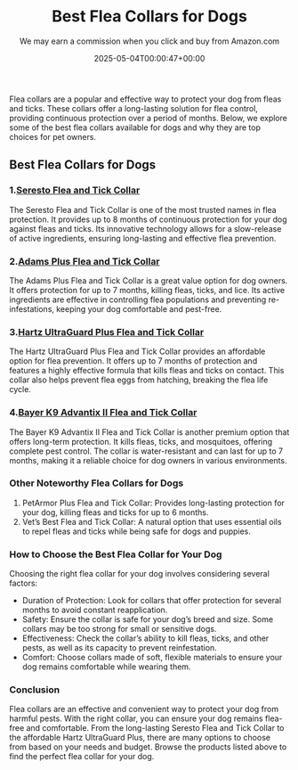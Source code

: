 ﻿---
author: We may earn a commission when you click and buy from Amazon.com
layout: post
title: Best Flea Collars for Dogs
date: '2025-05-04T00:00:47+00:00'
categories:
- Product Reviews
- Ticks
tags: []
slug: /best-flea-collars-for-dogs/
lastmod: 2025-05-07T12:21:23+03:00
---

Flea collars are a popular and effective way to protect your dog from fleas and ticks. These collars offer a long-lasting solution for flea control, providing continuous protection over a period of months. Below, we explore some of the best flea collars available for dogs and why they are top choices for pet owners.
## Best Flea Collars for Dogs
### 1.[Seresto Flea and Tick Collar](https://www.amazon.com/dp/B07GRGFDY2?tag=p-policy-20)
The Seresto Flea and Tick Collar is one of the most trusted names in flea protection. It provides up to 8 months of continuous protection for your dog against fleas and ticks. Its innovative technology allows for a slow-release of active ingredients, ensuring long-lasting and effective flea prevention.
### 2.[Adams Plus Flea and Tick Collar](https://www.amazon.com/dp/B00F8KZ0UI?tag=p-policy-20)
The Adams Plus Flea and Tick Collar is a great value option for dog owners. It offers protection for up to 7 months, killing fleas, ticks, and lice. Its active ingredients are effective in controlling flea populations and preventing re-infestations, keeping your dog comfortable and pest-free.
### 3.[Hartz UltraGuard Plus Flea and Tick Collar](https://www.amazon.com/dp/B01M4R9V9K?tag=p-policy-20)
The Hartz UltraGuard Plus Flea and Tick Collar provides an affordable option for flea prevention. It offers up to 7 months of protection and features a highly effective formula that kills fleas and ticks on contact. This collar also helps prevent flea eggs from hatching, breaking the flea life cycle.
### 4.[Bayer K9 Advantix II Flea and Tick Collar](https://www.amazon.com/dp/B01MZ0V1IH?tag=p-policy-20)
The Bayer K9 Advantix II Flea and Tick Collar is another premium option that offers long-term protection. It kills fleas, ticks, and mosquitoes, offering complete pest control. The collar is water-resistant and can last for up to 7 months, making it a reliable choice for dog owners in various environments.
### Other Noteworthy Flea Collars for Dogs
1. PetArmor Plus Flea and Tick Collar: Provides long-lasting protection for your dog, killing fleas and ticks for up to 6 months.
2. Vet’s Best Flea and Tick Collar: A natural option that uses essential oils to repel fleas and ticks while being safe for dogs and puppies.
### How to Choose the Best Flea Collar for Your Dog
Choosing the right flea collar for your dog involves considering several factors:
- Duration of Protection: Look for collars that offer protection for several months to avoid constant reapplication.
- Safety: Ensure the collar is safe for your dog’s breed and size. Some collars may be too strong for small or sensitive dogs.
- Effectiveness: Check the collar’s ability to kill fleas, ticks, and other pests, as well as its capacity to prevent reinfestation.
- Comfort: Choose collars made of soft, flexible materials to ensure your dog remains comfortable while wearing them.
### Conclusion
Flea collars are an effective and convenient way to protect your dog from harmful pests. With the right collar, you can ensure your dog remains flea-free and comfortable. From the long-lasting Seresto Flea and Tick Collar to the affordable Hartz UltraGuard Plus, there are many options to choose from based on your needs and budget. Browse the products listed above to find the perfect flea collar for your dog.